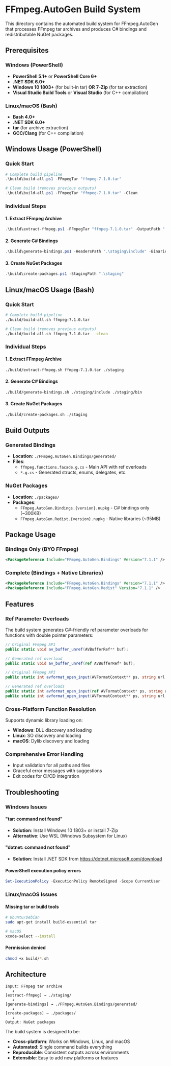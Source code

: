 # FFmpeg.AutoGen Build System

This directory contains the automated build system for FFmpeg.AutoGen that processes FFmpeg tar archives and produces C# bindings and redistributable NuGet packages.

## Prerequisites

### Windows (PowerShell)
- **PowerShell 5.1+** or **PowerShell Core 6+**
- **.NET SDK 6.0+**
- **Windows 10 1803+** (for built-in tar) **OR** **7-Zip** (for tar extraction)
- **Visual Studio Build Tools** or **Visual Studio** (for C++ compilation)

### Linux/macOS (Bash)
- **Bash 4.0+**
- **.NET SDK 6.0+**
- **tar** (for archive extraction)
- **GCC/Clang** (for C++ compilation)

## Windows Usage (PowerShell)

### Quick Start
```powershell
# Complete build pipeline
.\build\build-all.ps1 -FFmpegTar "ffmpeg-7.1.0.tar"

# Clean build (removes previous outputs)
.\build\build-all.ps1 -FFmpegTar "ffmpeg-7.1.0.tar" -Clean
```

### Individual Steps

#### 1. Extract FFmpeg Archive
```powershell
.\build\extract-ffmpeg.ps1 -FFmpegTar "ffmpeg-7.1.0.tar" -OutputPath ".\staging"
```

#### 2. Generate C# Bindings
```powershell
.\build\generate-bindings.ps1 -HeadersPath ".\staging\include" -BinariesPath ".\staging\bin"
```

#### 3. Create NuGet Packages
```powershell
.\build\create-packages.ps1 -StagingPath ".\staging"
```

## Linux/macOS Usage (Bash)

### Quick Start
```bash
# Complete build pipeline
./build/build-all.sh ffmpeg-7.1.0.tar

# Clean build (removes previous outputs)
./build/build-all.sh ffmpeg-7.1.0.tar --clean
```

### Individual Steps

#### 1. Extract FFmpeg Archive
```bash
./build/extract-ffmpeg.sh ffmpeg-7.1.0.tar ./staging
```

#### 2. Generate C# Bindings
```bash
./build/generate-bindings.sh ./staging/include ./staging/bin
```

#### 3. Create NuGet Packages
```bash
./build/create-packages.sh ./staging
```

## Build Outputs

### Generated Bindings
- **Location**: `./FFmpeg.AutoGen.Bindings/generated/`
- **Files**:
  - `ffmpeg.functions.facade.g.cs` - Main API with ref overloads
  - `*.g.cs` - Generated structs, enums, delegates, etc.

### NuGet Packages
- **Location**: `./packages/`
- **Packages**:
  - `FFmpeg.AutoGen.Bindings.{version}.nupkg` - C# bindings only (~300KB)
  - `FFmpeg.AutoGen.Redist.{version}.nupkg` - Native libraries (~35MB)

## Package Usage

### Bindings Only (BYO FFmpeg)
```xml
<PackageReference Include="FFmpeg.AutoGen.Bindings" Version="7.1.1" />
```

### Complete (Bindings + Native Libraries)
```xml
<PackageReference Include="FFmpeg.AutoGen.Bindings" Version="7.1.1" />
<PackageReference Include="FFmpeg.AutoGen.Redist" Version="7.1.1" />
```

## Features

### Ref Parameter Overloads
The build system generates C#-friendly ref parameter overloads for functions with double pointer parameters:

```csharp
// Original FFmpeg API
public static void av_buffer_unref(AVBufferRef** buf);

// Generated ref overload
public static void av_buffer_unref(ref AVBufferRef* buf);

// Original FFmpeg API
public static int avformat_open_input(AVFormatContext** ps, string url, AVInputFormat* fmt, AVDictionary** options);

// Generated ref overloads
public static int avformat_open_input(ref AVFormatContext* ps, string url, AVInputFormat* fmt, AVDictionary** options);
public static int avformat_open_input(AVFormatContext** ps, string url, AVInputFormat* fmt, ref AVDictionary* options);
```

### Cross-Platform Function Resolution
Supports dynamic library loading on:
- **Windows**: DLL discovery and loading
- **Linux**: SO discovery and loading
- **macOS**: Dylib discovery and loading

### Comprehensive Error Handling
- Input validation for all paths and files
- Graceful error messages with suggestions
- Exit codes for CI/CD integration

## Troubleshooting

### Windows Issues

#### "tar: command not found"
- **Solution**: Install Windows 10 1803+ or install 7-Zip
- **Alternative**: Use WSL (Windows Subsystem for Linux)

#### "dotnet: command not found"
- **Solution**: Install .NET SDK from https://dotnet.microsoft.com/download

#### PowerShell execution policy errors
```powershell
Set-ExecutionPolicy -ExecutionPolicy RemoteSigned -Scope CurrentUser
```

### Linux/macOS Issues

#### Missing tar or build tools
```bash
# Ubuntu/Debian
sudo apt-get install build-essential tar

# macOS
xcode-select --install
```

#### Permission denied
```bash
chmod +x build/*.sh
```

## Architecture

```
Input: FFmpeg tar archive
   ↓
[extract-ffmpeg] → ./staging/
   ↓
[generate-bindings] → ./FFmpeg.AutoGen.Bindings/generated/
   ↓
[create-packages] → ./packages/
   ↓
Output: NuGet packages
```

The build system is designed to be:
- **Cross-platform**: Works on Windows, Linux, and macOS
- **Automated**: Single command builds everything
- **Reproducible**: Consistent outputs across environments
- **Extensible**: Easy to add new platforms or features